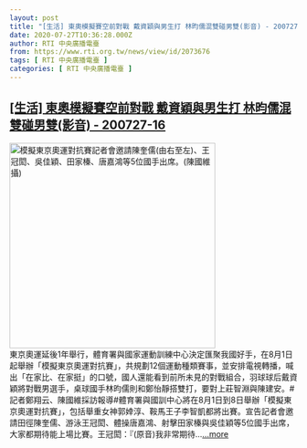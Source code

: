 ```yaml
---
layout: post
title: "[生活] 東奧模擬賽空前對戰 戴資穎與男生打 林昀儒混雙碰男雙(影音) - 200727-16"
date: 2020-07-27T10:36:28.000Z
author: RTI 中央廣播電臺
from: https://www.rti.org.tw/news/view/id/2073676
tags: [ RTI 中央廣播電臺 ]
categories: [ RTI 中央廣播電臺 ]
---
```

<!--1595846188000-->
[[生活] 東奧模擬賽空前對戰 戴資穎與男生打 林昀儒混雙碰男雙(影音) - 200727-16](https://www.rti.org.tw/news/view/id/2073676)
------

<div>
<img src="https://static.rti.org.tw/assets/thumbnails/2020/07/27/21ef2c3b4f21f4d181d4638caf9da3ab.jpg" width="360" alt="模擬東京奧運對抗賽記者會邀請陳奎儒(由右至左)、王冠閎、吳佳穎、田家榛、唐嘉鴻等5位國手出席。(陳國維 攝)" title="模擬東京奧運對抗賽記者會邀請陳奎儒(由右至左)、王冠閎、吳佳穎、田家榛、唐嘉鴻等5位國手出席。(陳國維 攝)"><br>東京奧運延後1年舉行，體育署與國家運動訓練中心決定匯聚我國好手，在8月1日起舉辦「模擬東京奧運對抗賽」，共規劃12個運動種類賽事，並安排電視轉播，喊出「在家比、在家挺」的口號，國人還能看到前所未見的對戰組合，羽球球后戴資穎將對戰男選手，桌球國手林昀儒則和鄭怡靜搭雙打，要對上莊智淵與陳建安。#記者鄭翔云、陳國維採訪報導#體育署與國訓中心將在8月1日到8日舉辦「模擬東京奧運對抗賽」，包括舉重女神郭婞淳、鞍馬王子李智凱都將出賽。宣告記者會邀請田徑陳奎儒、游泳王冠閎、體操唐嘉鴻、射擊田家榛與吳佳穎等5位國手出席，大家都期待能上場比賽。王冠閎：『(原音)我非常期待...<a target="_blank" href="https://www.rti.org.tw/news/view/id/2073676">...more</a>
</div>
